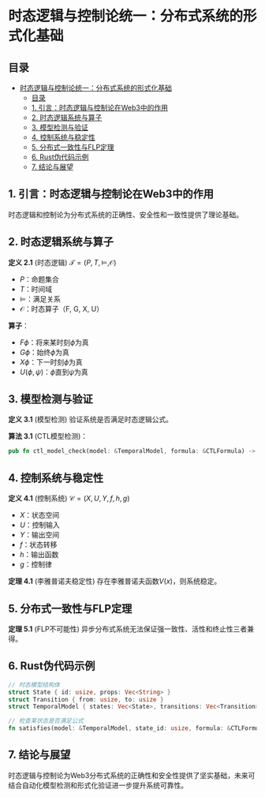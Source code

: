 # 时态逻辑与控制论统一：分布式系统的形式化基础

## 目录

- [时态逻辑与控制论统一：分布式系统的形式化基础](#时态逻辑与控制论统一分布式系统的形式化基础)
  - [目录](#目录)
  - [1. 引言：时态逻辑与控制论在Web3中的作用](#1-引言时态逻辑与控制论在web3中的作用)
  - [2. 时态逻辑系统与算子](#2-时态逻辑系统与算子)
  - [3. 模型检测与验证](#3-模型检测与验证)
  - [4. 控制系统与稳定性](#4-控制系统与稳定性)
  - [5. 分布式一致性与FLP定理](#5-分布式一致性与flp定理)
  - [6. Rust伪代码示例](#6-rust伪代码示例)
  - [7. 结论与展望](#7-结论与展望)

## 1. 引言：时态逻辑与控制论在Web3中的作用

时态逻辑和控制论为分布式系统的正确性、安全性和一致性提供了理论基础。

## 2. 时态逻辑系统与算子

**定义 2.1** (时态逻辑) $\mathcal{T} = (P, T, \models, \mathcal{O})$

- $P$：命题集合
- $T$：时间域
- $\models$：满足关系
- $\mathcal{O}$：时态算子（F, G, X, U）

**算子**：

- $F\phi$：将来某时刻$\phi$为真
- $G\phi$：始终$\phi$为真
- $X\phi$：下一时刻$\phi$为真
- $U(\phi,\psi)$：$\phi$直到$\psi$为真

## 3. 模型检测与验证

**定义 3.1** (模型检测) 验证系统是否满足时态逻辑公式。

**算法 3.1** (CTL模型检测)：

```rust
pub fn ctl_model_check(model: &TemporalModel, formula: &CTLFormula) -> Vec<usize> { /* ... */ }
```

## 4. 控制系统与稳定性

**定义 4.1** (控制系统) $\mathcal{C} = (X, U, Y, f, h, g)$

- $X$：状态空间
- $U$：控制输入
- $Y$：输出空间
- $f$：状态转移
- $h$：输出函数
- $g$：控制律

**定理 4.1** (李雅普诺夫稳定性) 存在李雅普诺夫函数$V(x)$，则系统稳定。

## 5. 分布式一致性与FLP定理

**定理 5.1** (FLP不可能性) 异步分布式系统无法保证强一致性、活性和终止性三者兼得。

## 6. Rust伪代码示例

```rust
// 时态模型结构体
struct State { id: usize, props: Vec<String> }
struct Transition { from: usize, to: usize }
struct TemporalModel { states: Vec<State>, transitions: Vec<Transition> }

// 检查某状态是否满足公式
fn satisfies(model: &TemporalModel, state_id: usize, formula: &CTLFormula) -> bool { /* ... */ }
```

## 7. 结论与展望

时态逻辑与控制论为Web3分布式系统的正确性和安全性提供了坚实基础，未来可结合自动化模型检测和形式化验证进一步提升系统可靠性。
